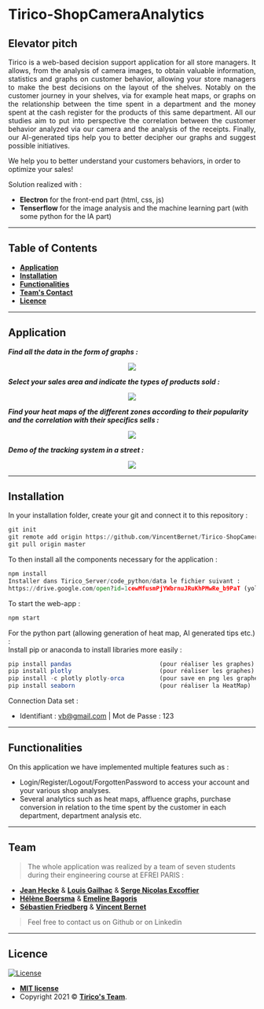 # Tirico-ShopCameraAnalytics

## Elevator pitch 

<p align="justify"> Tirico is a web-based decision support application for all store managers. It allows, from the analysis of camera images, to obtain valuable information, statistics and graphs on customer behavior, allowing your store managers to make the best decisions on the layout of the shelves. Notably on the customer journey in your shelves, via for example heat maps, or graphs on the relationship between the time spent in a department and the money spent at the cash register for the products of this same department. All our studies aim to put into perspective the correlation between the customer behavior analyzed via our camera and the analysis of the receipts. Finally, our AI-generated tips help you to better decipher our graphs and suggest possible initiatives.
 </p>

We help you to better understand your customers behaviors, in order to optimize your sales!

Solution realized with :
- **Electron** for the front-end part (html, css, js)
- **Tenserflow** for the image analysis and the machine learning part (with some python for the IA part)

---

## Table of Contents 

- **[Application](#application)**
- **[Installation](#installation)**
- **[Functionalities](#features)**
- **[Team's Contact](#team)**
- **[Licence](#Licences)**

---
<a name='application'></a>
## Application

***Find all the data in the form of graphs :***
<p align="center"><img src="Tirico_Client/ressource/demo/dash_commwhite.JPG"\></p>

***Select your sales area and indicate the types of products sold :***
<p align="center"><img src="Tirico_Client/ressource/demo/selection_zone.gif"\></p>

***Find your heat maps of the different zones according to their popularity and the correlation with their specifics sells :***
<p align="center"><img src="Tirico_Client/ressource/demo/heatmap.JPG"\></p>

***Demo of the tracking system in a street :***
<p align="center"><img src="Tirico_Server/code_python/yolov4-deepsort/data/helpers/demo.gif"\></p>

---
<a name='installation'></a>
## Installation

In your installation folder, create your git and connect it to this repository : 
``` python
git init
git remote add origin https://github.com/VincentBernet/Tirico-ShopCameraAnalitics
git pull origin master
```
 
To then install all the components necessary for the application :
``` python
npm install
Installer dans Tirico_Server/code_python/data le fichier suivant : 
https://drive.google.com/open?id=1cewMfusmPjYWbrnuJRuKhPMwRe_b9PaT (yolov4.weights)
```

To start the web-app :
``` javascript
npm start
```
 
For the python part (allowing generation of heat map, AI generated tips etc.) :  
Install pip or anaconda to install libraries more easily :

``` javascript
pip install pandas                         (pour réaliser les graphes)
pip install plotly                         (pour réaliser les graphes)
pip install -c plotly plotly-orca          (pour save en png les graphes)
pip install seaborn                        (pour réaliser la HeatMap)
```
Connection Data set : 
- Identifiant : vb@gmail.com | Mot de Passe : 123

---
<a name='features'></a>
## Functionalities
On this application we have implemented multiple features such as :
 - Login/Register/Logout/ForgottenPassword to access your account and your various shop analyses.
 - Several analytics such as heat maps, affluence graphs, purchase conversion in relation to the time spent by the customer in each department, department analysis etc. 
 
---
<a name='team'></a>
## Team

> The whole application was realized by a team of seven students during their engineering course at EFREI PARIS : <br> 

 - **[Jean Hecke](https://www.linkedin.com/in/jean-hecke-92060015b/)** & **[Louis Gailhac](https://www.linkedin.com/in/gailhac-louis/)** & **[Serge Nicolas Excoffier](https://www.linkedin.com/in/serge-excoffier/)**
 - **[Hélène Boersma](https://www.linkedin.com/in/h%C3%A9l%C3%A8ne-boersma-a0a16b17b/)** & **[Emeline Bagoris](https://www.linkedin.com/in/emeline-bagoris-116905142/)**
 - **[Sébastien Friedberg](https://www.linkedin.com/in/sebastien-friedberg/)** & **[Vincent Bernet](https://www.linkedin.com/in/vincent-bernet/)**

> Feel free to contact us on Github or on Linkedin

---
<a name='Licences'></a>
## Licence

[![License](http://img.shields.io/:license-mit-blue.svg?style=flat-square)](http://badges.mit-license.org)

- **[MIT license](http://opensource.org/licenses/mit-license.php)**
- Copyright 2021 © **[Tirico's Team](#team)**.
